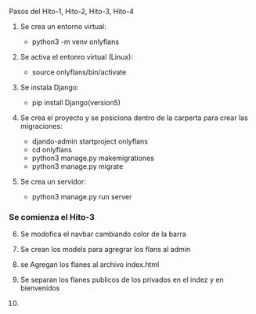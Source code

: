 Pasos del Hito-1, Hito-2, Hito-3, Hito-4

1) Se crea un entorno virtual:
    * python3 -m venv onlyflans


2) Se activa el entonro virtual (Linux):
    * source onlyflans/bin/activate    

3) Se instala Django: 
    * pip install Django(version5)

4) Se crea el proyecto y se posiciona dentro de la carperta para crear las migraciones:
    * djando-admin startproject onlyflans
    * cd onlyflans
    * python3 manage.py makemigrationes
    * python3 manage.py migrate

5) Se crea un servidor:
    * python3  manage.py run server 

### Se comienza el Hito-3

6) Se modofica el navbar cambiando color de la barra

7) Se crean los models para agregrar los flans al admin 

8) se Agregan los flanes al archivo index.html

9) Se separan los flanes publicos de los privados en el indez y en bienvenidos

10) 